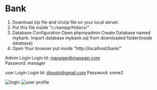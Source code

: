 # Bank

1. Download zip file and Unzip file on your local server.
2. Put this file inside "c:/xampp/htdocs/" .
3. Database Configuration
Open phpmyadmin
Create Database named mybank.
Import database mybank.sql from downloaded folder(inside database)
4. Open Your browser put inside "http://localhost/bank/"

Admin Login
Login Id: manager@manager.com 	
Password: manager

user Login
Login Id: dinushi@gmail.com
Password: some2


![login](https://github.com/ChamathkaSadamini/Bank/assets/122252371/50a9a51e-4547-4115-a388-ae0712434e7f)
![user profile](https://github.com/ChamathkaSadamini/Bank/assets/122252371/f3d5be9a-50dc-4cf7-9d0d-9e9274ff198e)


